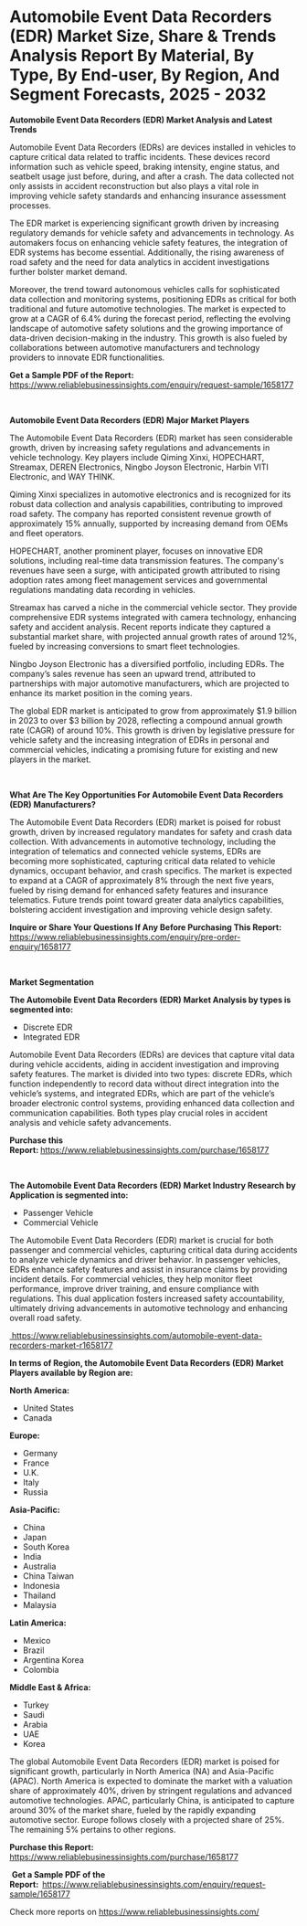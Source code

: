 <p><h1>Automobile Event Data Recorders (EDR) Market Size, Share & Trends Analysis Report By Material, By Type, By End-user, By Region, And Segment Forecasts, 2025 - 2032</h1></p><p><strong>Automobile Event Data Recorders (EDR) Market Analysis and Latest Trends</strong></p>
<p><p>Automobile Event Data Recorders (EDRs) are devices installed in vehicles to capture critical data related to traffic incidents. These devices record information such as vehicle speed, braking intensity, engine status, and seatbelt usage just before, during, and after a crash. The data collected not only assists in accident reconstruction but also plays a vital role in improving vehicle safety standards and enhancing insurance assessment processes.</p><p>The EDR market is experiencing significant growth driven by increasing regulatory demands for vehicle safety and advancements in technology. As automakers focus on enhancing vehicle safety features, the integration of EDR systems has become essential. Additionally, the rising awareness of road safety and the need for data analytics in accident investigations further bolster market demand.</p><p>Moreover, the trend toward autonomous vehicles calls for sophisticated data collection and monitoring systems, positioning EDRs as critical for both traditional and future automotive technologies. The market is expected to grow at a CAGR of 6.4% during the forecast period, reflecting the evolving landscape of automotive safety solutions and the growing importance of data-driven decision-making in the industry. This growth is also fueled by collaborations between automotive manufacturers and technology providers to innovate EDR functionalities.</p></p>
<p><strong>Get a Sample PDF of the Report:&nbsp;</strong> <a href="https://www.reliablebusinessinsights.com/enquiry/request-sample/1658177?utm_campaign=3283&utm_medium=2&utm_source=Github&utm_content=ia&utm_term=23032025&utm_id=automobile-event-data-recorders-edr">https://www.reliablebusinessinsights.com/enquiry/request-sample/1658177</a></p>
<p>&nbsp;</p>
<p><strong>Automobile Event Data Recorders (EDR) Major Market Players</strong></p>
<p><p>The Automobile Event Data Recorders (EDR) market has seen considerable growth, driven by increasing safety regulations and advancements in vehicle technology. Key players include Qiming Xinxi, HOPECHART, Streamax, DEREN Electronics, Ningbo Joyson Electronic, Harbin VITI Electronic, and WAY THINK.</p><p>Qiming Xinxi specializes in automotive electronics and is recognized for its robust data collection and analysis capabilities, contributing to improved road safety. The company has reported consistent revenue growth of approximately 15% annually, supported by increasing demand from OEMs and fleet operators.</p><p>HOPECHART, another prominent player, focuses on innovative EDR solutions, including real-time data transmission features. The company's revenues have seen a surge, with anticipated growth attributed to rising adoption rates among fleet management services and governmental regulations mandating data recording in vehicles.</p><p>Streamax has carved a niche in the commercial vehicle sector. They provide comprehensive EDR systems integrated with camera technology, enhancing safety and accident analysis. Recent reports indicate they captured a substantial market share, with projected annual growth rates of around 12%, fueled by increasing conversions to smart fleet technologies.</p><p>Ningbo Joyson Electronic has a diversified portfolio, including EDRs. The company’s sales revenue has seen an upward trend, attributed to partnerships with major automotive manufacturers, which are projected to enhance its market position in the coming years.</p><p>The global EDR market is anticipated to grow from approximately $1.9 billion in 2023 to over $3 billion by 2028, reflecting a compound annual growth rate (CAGR) of around 10%. This growth is driven by legislative pressure for vehicle safety and the increasing integration of EDRs in personal and commercial vehicles, indicating a promising future for existing and new players in the market.</p></p>
<p>&nbsp;</p>
<p><strong>What Are The Key Opportunities For Automobile Event Data Recorders (EDR) Manufacturers?</strong></p>
<p><p>The Automobile Event Data Recorders (EDR) market is poised for robust growth, driven by increased regulatory mandates for safety and crash data collection. With advancements in automotive technology, including the integration of telematics and connected vehicle systems, EDRs are becoming more sophisticated, capturing critical data related to vehicle dynamics, occupant behavior, and crash specifics. The market is expected to expand at a CAGR of approximately 8% through the next five years, fueled by rising demand for enhanced safety features and insurance telematics. Future trends point toward greater data analytics capabilities, bolstering accident investigation and improving vehicle design safety.</p></p>
<p><strong>Inquire or Share Your Questions If Any Before Purchasing This Report:</strong> <a href="https://www.reliablebusinessinsights.com/enquiry/pre-order-enquiry/1658177?utm_campaign=3283&utm_medium=2&utm_source=Github&utm_content=ia&utm_term=23032025&utm_id=automobile-event-data-recorders-edr">https://www.reliablebusinessinsights.com/enquiry/pre-order-enquiry/1658177</a></p>
<p>&nbsp;</p>
<p><strong>Market Segmentation</strong></p>
<p><strong>The Automobile Event Data Recorders (EDR) Market Analysis by types is segmented into:</strong></p>
<p><ul><li>Discrete EDR</li><li>Integrated EDR</li></ul></p>
<p><p>Automobile Event Data Recorders (EDRs) are devices that capture vital data during vehicle accidents, aiding in accident investigation and improving safety features. The market is divided into two types: discrete EDRs, which function independently to record data without direct integration into the vehicle’s systems, and integrated EDRs, which are part of the vehicle’s broader electronic control systems, providing enhanced data collection and communication capabilities. Both types play crucial roles in accident analysis and vehicle safety advancements.</p></p>
<p><strong>Purchase this Report:&nbsp;</strong><a href="https://www.reliablebusinessinsights.com/purchase/1658177?utm_campaign=3283&utm_medium=2&utm_source=Github&utm_content=ia&utm_term=23032025&utm_id=automobile-event-data-recorders-edr">https://www.reliablebusinessinsights.com/purchase/1658177</a></p>
<p>&nbsp;</p>
<p><strong>The Automobile Event Data Recorders (EDR) Market Industry Research by Application is segmented into:</strong></p>
<p><ul><li>Passenger Vehicle</li><li>Commercial Vehicle</li></ul></p>
<p><p>The Automobile Event Data Recorders (EDR) market is crucial for both passenger and commercial vehicles, capturing critical data during accidents to analyze vehicle dynamics and driver behavior. In passenger vehicles, EDRs enhance safety features and assist in insurance claims by providing incident details. For commercial vehicles, they help monitor fleet performance, improve driver training, and ensure compliance with regulations. This dual application fosters increased safety accountability, ultimately driving advancements in automotive technology and enhancing overall road safety.</p></p>
<p><a href="https://www.reliablebusinessinsights.com/automobile-event-data-recorders-market-r1658177?utm_campaign=3283&utm_medium=2&utm_source=Github&utm_content=ia&utm_term=23032025&utm_id=automobile-event-data-recorders-edr">&nbsp;https://www.reliablebusinessinsights.com/automobile-event-data-recorders-market-r1658177</a></p>
<p><strong>In terms of Region, the Automobile Event Data Recorders (EDR) Market Players available by Region are:</strong></p>
<p>
    <p> <strong> North America: </strong>
        <ul>
            <li>United States</li>
            <li>Canada</li>
        </ul>
        </p> 
    <p> <strong> Europe: </strong>
        <ul>
            <li>Germany</li>
            <li>France</li>
            <li>U.K.</li>
            <li>Italy</li>
            <li>Russia</li>
        </ul>
        </p> 
    <p> <strong> Asia-Pacific: </strong>
        <ul>
            <li>China</li>
            <li>Japan</li>
            <li>South Korea</li>
            <li>India</li>
            <li>Australia</li>
            <li>China Taiwan</li>
            <li>Indonesia</li>
            <li>Thailand</li>
            <li>Malaysia</li>
        </ul>
        </p> 
    <p> <strong> Latin America: </strong>
        <ul>
            <li>Mexico</li>
            <li>Brazil</li>
            <li>Argentina Korea</li>
            <li>Colombia</li>
        </ul>
        </p> 
    <p> <strong> Middle East & Africa: </strong>
        <ul>
            <li>Turkey</li>
            <li>Saudi</li>
            <li>Arabia</li>
            <li>UAE</li>
            <li>Korea</li>
        </ul>
    </p>
    </p>
<p><p>The global Automobile Event Data Recorders (EDR) market is poised for significant growth, particularly in North America (NA) and Asia-Pacific (APAC). North America is expected to dominate the market with a valuation share of approximately 40%, driven by stringent regulations and advanced automotive technologies. APAC, particularly China, is anticipated to capture around 30% of the market share, fueled by the rapidly expanding automotive sector. Europe follows closely with a projected share of 25%. The remaining 5% pertains to other regions.</p></p>
<p><strong>Purchase this Report: </strong><a href="https://www.reliablebusinessinsights.com/purchase/1658177?utm_campaign=3283&utm_medium=2&utm_source=Github&utm_content=ia&utm_term=23032025&utm_id=automobile-event-data-recorders-edr">https://www.reliablebusinessinsights.com/purchase/1658177</a></p>
<p>&nbsp;<strong>Get a Sample PDF of the Report:&nbsp;&nbsp;</strong><a href="https://www.reliablebusinessinsights.com/enquiry/request-sample/1658177?utm_campaign=3283&utm_medium=2&utm_source=Github&utm_content=ia&utm_term=23032025&utm_id=automobile-event-data-recorders-edr">https://www.reliablebusinessinsights.com/enquiry/request-sample/1658177</a></p>
<p><strong></strong></p>
<p>Check more reports on <a href="https://www.reliablebusinessinsights.com/?utm_campaign=3283&utm_medium=2&utm_source=Github&utm_content=ia&utm_term=23032025&utm_id=automobile-event-data-recorders-edr">https://www.reliablebusinessinsights.com/</a></p>